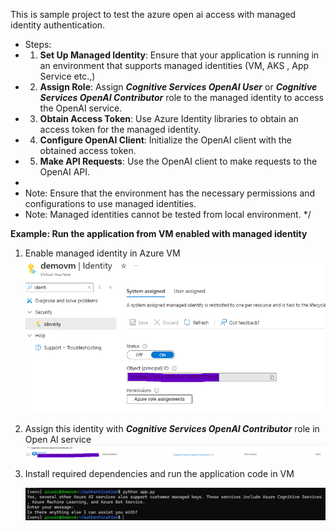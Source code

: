 This is sample project to test the azure open ai access with managed identity authentication.

 * Steps:
 * 1. **Set Up Managed Identity**: Ensure that your application is running in an environment that supports managed identities (VM, AKS , App Service etc.,)
 * 2. **Assign Role**: Assign **_Cognitive Services OpenAI User_** or **_Cognitive Services OpenAI Contributor_** role to the managed identity to access the OpenAI service. 
 * 3. **Obtain Access Token**: Use Azure Identity libraries to obtain an access token for the managed identity.
 * 4. **Configure OpenAI Client**: Initialize the OpenAI client with the obtained access token.
 * 5. **Make API Requests**: Use the OpenAI client to make requests to the OpenAI API.
 * 
 * Note: Ensure that the environment has the necessary permissions and configurations to use managed identities.
* Note: Managed identities cannot be tested from local environment. 
 */

**Example: Run the application from VM enabled with managed identity**

1. Enable managed identity in Azure VM
![alt text](image.png)

2. Assign this identity with **_Cognitive Services OpenAI Contributor_** role in Open AI service
![alt text](image-1.png)

3. Install required dependencies and run the application code in VM

    ![alt text](image-3.png)